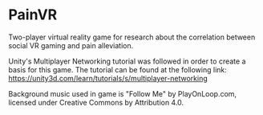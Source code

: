# PainVR
Two-player virtual reality game for research about the correlation between social VR gaming and pain alleviation. 

Unity's Multiplayer Networking tutorial was followed in order to create a basis for this game. The tutorial can be found at the following link: https://unity3d.com/learn/tutorials/s/multiplayer-networking

Background music used in game is "Follow Me" by PlayOnLoop.com, licensed under Creative Commons by Attribution 4.0.